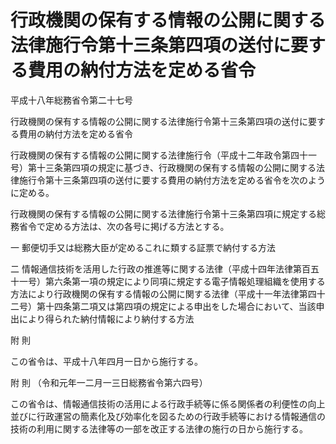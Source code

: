 # 行政機関の保有する情報の公開に関する法律施行令第十三条第四項の送付に要する費用の納付方法を定める省令

平成十八年総務省令第二十七号

行政機関の保有する情報の公開に関する法律施行令第十三条第四項の送付に要する費用の納付方法を定める省令

行政機関の保有する情報の公開に関する法律施行令（平成十二年政令第四十一号）第十三条第四項の規定に基づき、行政機関の保有する情報の公開に関する法律施行令第十三条第四項の送付に要する費用の納付方法を定める省令を次のように定める。

行政機関の保有する情報の公開に関する法律施行令第十三条第四項に規定する総務省令で定める方法は、次の各号に掲げる方法とする。

一 郵便切手又は総務大臣が定めるこれに類する証票で納付する方法

二 情報通信技術を活用した行政の推進等に関する法律（平成十四年法律第百五十一号）第六条第一項の規定により同項に規定する電子情報処理組織を使用する方法により行政機関の保有する情報の公開に関する法律（平成十一年法律第四十二号）第十四条第二項又は第四項の規定による申出をした場合において、当該申出により得られた納付情報により納付する方法

附 則

この省令は、平成十八年四月一日から施行する。

附 則 （令和元年一二月一三日総務省令第六四号）

この省令は、情報通信技術の活用による行政手続等に係る関係者の利便性の向上並びに行政運営の簡素化及び効率化を図るための行政手続等における情報通信の技術の利用に関する法律等の一部を改正する法律の施行の日から施行する。
